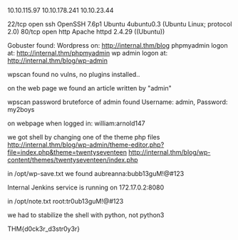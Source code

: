 
10.10.115.97
10.10.178.241
10.10.23.44

22/tcp open  ssh     OpenSSH 7.6p1 Ubuntu 4ubuntu0.3 (Ubuntu Linux; protocol 2.0)
80/tcp open  http    Apache httpd 2.4.29 ((Ubuntu))

Gobuster found:
Wordpress on: http://internal.thm/blog
phpmyadmin logon at: http://internal.thm/phpmyadmin
wp admin logon at: http://internal.thm/blog/wp-admin

wpscan found no vulns, no plugins installed..

on the web page we found an article written by "admin"

wpscan password bruteforce of admin found
Username: admin, Password: my2boys

on webpage when logged in:
william:arnold147

we got shell by changing one of the theme php files
http://internal.thm/blog/wp-admin/theme-editor.php?file=index.php&theme=twentyseventeen
http://internal.thm/blog/wp-content/themes/twentyseventeen/index.php

in /opt/wp-save.txt we found
aubreanna:bubb13guM!@#123

Internal Jenkins service is running on 172.17.0.2:8080

in /opt/note.txt
root:tr0ub13guM!@#123

we had to stabilize the shell with python, not python3

THM{d0ck3r_d3str0y3r}